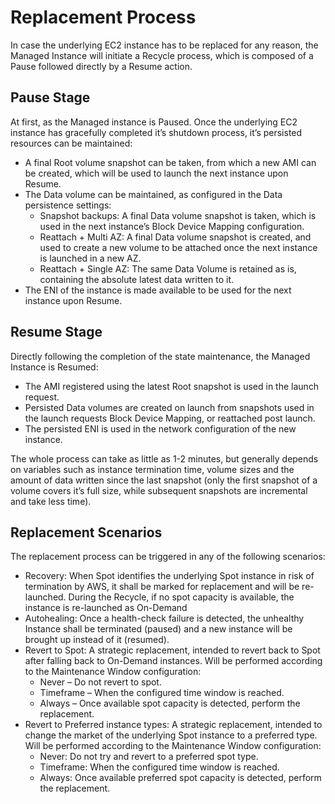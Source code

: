 # Replacement Process

In case the underlying EC2 instance has to be replaced for any reason, the Managed Instance will initiate a Recycle process, which is composed of a Pause followed directly by a Resume action.

## Pause Stage

At first, as the Managed instance is Paused. Once the underlying EC2 instance has gracefully completed it’s shutdown process, it’s persisted resources can be maintained:

- A final Root volume snapshot can be taken, from which a new AMI can be created, which will be used to launch the next instance upon Resume.
- The Data volume can be maintained, as configured in the Data persistence settings:
  - Snapshot backups: A final Data volume snapshot is taken, which is used in the next instance’s Block Device Mapping configuration.
  - Reattach + Multi AZ: A final Data volume snapshot is created, and used to create a new volume to be attached once the next instance is launched in a new AZ.
  - Reattach + Single AZ: The same Data Volume is retained as is, containing the absolute latest data written to it.
- The ENI of the instance is made available to be used for the next instance upon Resume.

## Resume Stage

Directly following the completion of the state maintenance, the Managed Instance is Resumed:

- The AMI registered using the latest Root snapshot is used in the launch request.
- Persisted Data volumes are created on launch from snapshots used in the launch requests Block Device Mapping, or reattached post launch.
- The persisted ENI is used in the network configuration of the new instance.

The whole process can take as little as 1-2 minutes, but generally depends on variables such as instance termination time, volume sizes and the amount of data written since the last snapshot (only the first snapshot of a volume covers it’s full size, while subsequent snapshots are incremental and take less time).

## Replacement Scenarios

The replacement process can be triggered in any of the following scenarios:

- Recovery: When Spot identifies the underlying Spot instance in risk of termination by AWS, it shall be marked for replacement and will be re-launched. During the Recycle, if no spot capacity is available, the instance is re-launched as On-Demand
- Autohealing: Once a health-check failure is detected, the unhealthy Instance shall be terminated (paused) and a new instance will be brought up instead of it (resumed).
- Revert to Spot: A strategic replacement, intended to revert back to Spot after falling back to On-Demand instances. Will be performed according to the Maintenance Window configuration:
  - Never – Do not revert to spot.
  - Timeframe – When the configured time window is reached.
  - Always – Once available spot capacity is detected, perform the replacement.
- Revert to Preferred instance types: A strategic replacement, intended to change the market of the underlying Spot instance to a preferred type. Will be performed according to the Maintenance Window configuration:
  - Never: Do not try and revert to a preferred spot type.
  - Timeframe: When the configured time window is reached.
  - Always: Once available preferred spot capacity is detected, perform the replacement.
